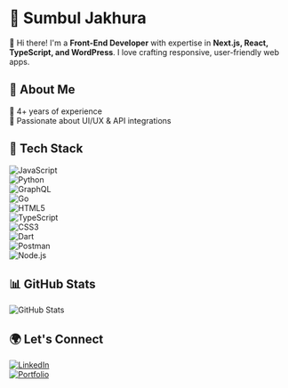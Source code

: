 # 🚀 Sumbul Jakhura  

👋 Hi there! I'm a **Front-End Developer** with expertise in **Next.js, React, TypeScript, and WordPress**. I love crafting responsive, user-friendly web apps.  

## 📌 About Me  
🔹 4+ years of experience  
🔹 Passionate about UI/UX & API integrations  

## 🔧 Tech Stack  
![JavaScript](https://img.shields.io/badge/JavaScript-F7DF1E?style=flat&logo=javascript&logoColor=black)  
![Python](https://img.shields.io/badge/Python-3776AB?style=flat&logo=python&logoColor=white)  
![GraphQL](https://img.shields.io/badge/GraphQL-E10098?style=flat&logo=graphql&logoColor=white)  
![Go](https://img.shields.io/badge/Go-00ADD8?style=flat&logo=go&logoColor=white)  
![HTML5](https://img.shields.io/badge/HTML5-E34F26?style=flat&logo=html5&logoColor=white)  
![TypeScript](https://img.shields.io/badge/TypeScript-3178C6?style=flat&logo=typescript&logoColor=white)  
![CSS3](https://img.shields.io/badge/CSS3-1572B6?style=flat&logo=css3&logoColor=white)  
![Dart](https://img.shields.io/badge/Dart-0175C2?style=flat&logo=dart&logoColor=white)  
![Postman](https://img.shields.io/badge/Postman-FF6C37?style=flat&logo=postman&logoColor=white)  
![Node.js](https://img.shields.io/badge/Node.js-43853D?style=flat&logo=node.js&logoColor=white)  

## 📊 GitHub Stats  
![GitHub Stats](https://github-readme-stats.vercel.app/api?username=sumbuljakhura&show_icons=true&theme=radical)  

## 🌍 Let's Connect  
[![LinkedIn](https://img.shields.io/badge/LinkedIn-0A66C2?style=flat&logo=linkedin&logoColor=white)](https://www.linkedin.com/in/your-profile/)  
[![Portfolio](https://img.shields.io/badge/Portfolio-000000?style=flat&logo=vercel&logoColor=white)](https://your-portfolio.com)  
